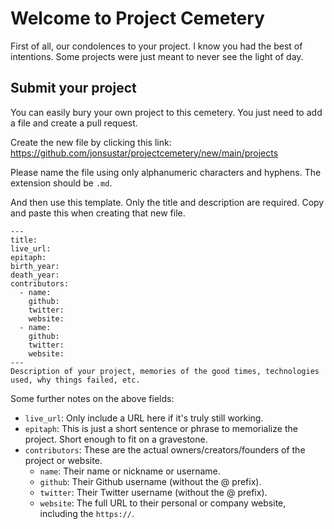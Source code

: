 # Welcome to Project Cemetery

First of all, our condolences to your project. I know you had the best of intentions. Some projects were just meant to never see the light of day.

## Submit your project

You can easily bury your own project to this cemetery. You just need to add a file and create a pull request.

Create the new file by clicking this link: https://github.com/jonsustar/projectcemetery/new/main/projects

Please name the file using only alphanumeric characters and hyphens. The extension should be `.md`.

And then use this template. Only the title and description are required. Copy and paste this when creating that new file.

```
---
title: 
live_url: 
epitaph: 
birth_year: 
death_year: 
contributors:
  - name: 
    github: 
    twitter: 
    website: 
  - name: 
    github: 
    twitter: 
    website: 
---
Description of your project, memories of the good times, technologies used, why things failed, etc.
```

Some further notes on the above fields:
- `live_url`: Only include a URL here if it's truly still working.
- `epitaph`: This is just a short sentence or phrase to memorialize the project. Short enough to fit on a gravestone.
- `contributors`: These are the actual owners/creators/founders of the project or website.
  - `name`: Their name or nickname or username.
  - `github`: Their Github username (without the @ prefix).
  - `twitter`: Their Twitter username (without the @ prefix).
  - `website`: The full URL to their personal or company website, including the `https://`. 
